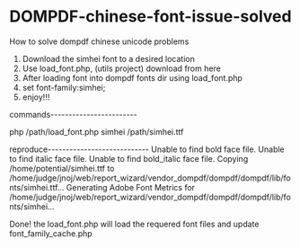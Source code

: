 # DOMPDF-chinese-font-issue-solved
How to solve dompdf chinese unicode problems

1. Download the simhei font to a desired location
2. Use load_font.php, (utils project) download from here
3. After loading font into dompdf fonts dir using load_font.php
4. set font-family:simhei;
5. enjoy!!!

commands------------------------

php /path/load_font.php simhei /path/simhei.ttf

reproduce----------------------------
Unable to find bold face file.
Unable to find italic face file.
Unable to find bold_italic face file.
Copying /home/potential/simhei.ttf to /home/judge/jnoj/web/report_wizard/vendor_dompdf/dompdf/dompdf/lib/fonts/simhei.ttf...
Generating Adobe Font Metrics for /home/judge/jnoj/web/report_wizard/vendor_dompdf/dompdf/dompdf/lib/fonts/simhei...


Done!
the load_font.php will load the requered font files and update font_family_cache.php
